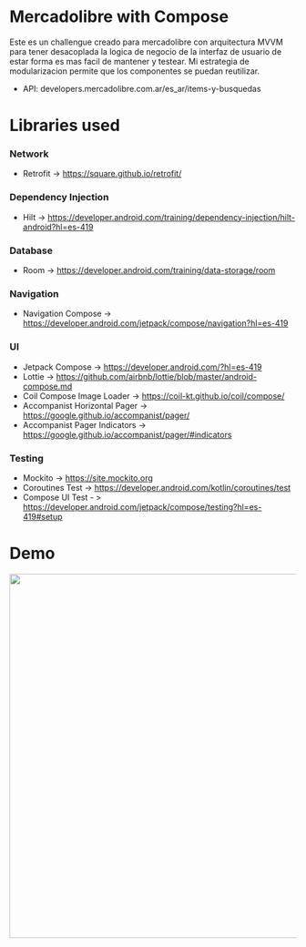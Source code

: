 # Mercadolibre with Compose
Este es un challengue creado para mercadolibre con arquitectura MVVM para tener desacoplada la logica de negocio de la interfaz de usuario de estar forma es mas facil de mantener y testear.
Mi estrategia de modularizacion permite que los componentes se puedan reutilizar.

* API: developers.mercadolibre.com.ar/es_ar/items-y-busquedas

# Libraries used

### Network
- Retrofit -> https://square.github.io/retrofit/
### Dependency Injection
- Hilt -> https://developer.android.com/training/dependency-injection/hilt-android?hl=es-419
### Database
- Room -> https://developer.android.com/training/data-storage/room
### Navigation
- Navigation Compose -> https://developer.android.com/jetpack/compose/navigation?hl=es-419
### UI
- Jetpack Compose -> https://developer.android.com/?hl=es-419
- Lottie -> https://github.com/airbnb/lottie/blob/master/android-compose.md
- Coil Compose Image Loader -> https://coil-kt.github.io/coil/compose/
- Accompanist Horizontal Pager -> https://google.github.io/accompanist/pager/
- Accompanist Pager Indicators -> https://google.github.io/accompanist/pager/#indicators
### Testing
- Mockito -> https://site.mockito.org
- Coroutines Test -> https://developer.android.com/kotlin/coroutines/test
- Compose UI Test - > https://developer.android.com/jetpack/compose/testing?hl=es-419#setup

# Demo
<img src="https://github.com/ginei11/melichallengue/blob/master/demo.gif" width="640" height="640"/>

